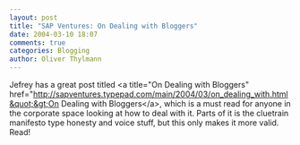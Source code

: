 ```yaml
---
layout: post
title: "SAP Ventures: On Dealing with Bloggers"
date: 2004-03-10 18:07
comments: true
categories: Blogging
author: Oliver Thylmann
---
```



Jefrey has a great post titled &lt;a title=&quot;On Dealing with Bloggers&quot; href=&quot;http://sapventures.typepad.com/main/2004/03/on_dealing_with.html&quot;&gt;On Dealing with Bloggers&lt;/a&gt;, which is a must read for anyone in the corporate space looking at how to deal with it. Parts of it is the cluetrain manifesto type honesty and voice stuff, but this only makes it more valid. Read!


